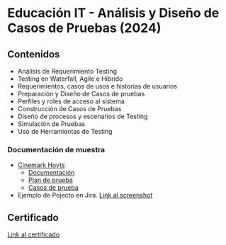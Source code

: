 # Educación IT - Análisis y Diseño de Casos de Pruebas (2024)
## Contenidos
* Análisis de Requerimiento Testing
* Testing en Waterfall, Agile e Híbrido
* Requerimientos, casos de usos e historias de usuarios
* Preparación y Diseño de Casos de pruebas
* Perfiles y roles de acceso al sistema
* Construcción de Casos de Pruebas
* Diseño de procesos y escenarios de Testing
* Simulación de Pruebas
* Uso de Herramientas de Testing

### Documentación de muestra 
* [Cinemark Hoyts](https://www.cinemarkhoyts.com.ar/) 
  - [Documentación](https://docs.google.com/document/d/1W36qApLeYfQKdDUF_EDngMTbjwbZi8E1Qouwo0s4tcQ/edit?usp=drive_link)
  - [Plan de prueba](https://docs.google.com/document/d/1pQ5H7XP2tulRQymF_lMyBnqClbuS5pQ4RFmkBKLeaeQ/edit?usp=drive_link)
  - [Casos de prueba](https://docs.google.com/spreadsheets/d/1sWZShg05kF0lBJtJHWiqcpW-gwxhf82C/edit?usp=drive_link&ouid=115103530444066742360&rtpof=true&sd=true)
* Ejemplo de Pojecto en Jira. [Link al screenshot](https://drive.google.com/file/d/1Ai0fNWYTiKpKfdThDw_k5nGgZeHoBbOs/view?usp=drive_link)

## Certificado
[Link al certificado](https://drive.google.com/file/d/16Ao86D5iqPolFJvDwFv2qUBXU2zKs9Wy/view?usp=drive_link)
